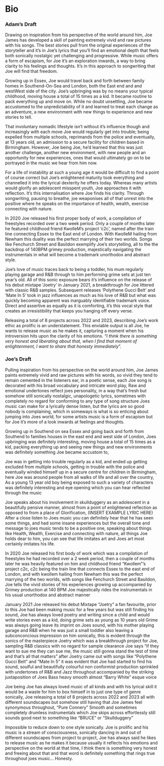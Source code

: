 # Bio

### Adam’s Draft

Drawing on inspiration from his perspective of the world around him, Joe James has developed a skill of painting extremely vivid and raw pictures with his songs. The best stories pull from the original experiences of the storyteller and it’s in Joe’s lyrics that you’ll find an emotional depth that feels both sonically nostalgic yet challenging and progressive. While music offers a form of escapism, for Joe it’s an exploration inwards, a way to bring clarity to his feelings and thoughts. It’s in this approach to songwriting that Joe will find that freedom.

Growing up in Essex, Joe would travel back and forth between family homes in Southend-On-Sea and London, both the East end and and westWest side of the city. Joe’s upbringing was by no means your typical childhood, moving house a total of 15 times as a kid. It became routine to pack everything up and move on. While no doubt unsettling, Joe became accustomed to the unpredictability of it and learned to treat each change as an adventure, a new environment with new things to experience and new stories to tell.

That involuntary nomadic lifestyle isn’t without it’s influence though and increasingly with each move Joe would regularly get into trouble; being expelled from multiple schools, reprimands from the police and eventually, at 13 years old, an admission to a secure facility for children based in Birmingham. However, Joe being Joe, he’d learned that this was just another challenge, another new environment, with new people and an opportunity for new experiences, ones that would ultimately go on to be portrayed in the music we hear from him now.

For a life of instability at such a young age it would be difficult to find a point of course correct but Joe’s enlightened maturity took everything and channelled it into the lyrical dexterity he offers today. Whereas many artists would glorify an adolescent misspent youth, Joe approaches it with reflection. It’s this internalisation where Joe finds his clarity. Through songwriting, pausing to breathe, joe weaponises all of that unrest into the positive where he speaks on the importance of health, wealth, exercise connecting with nature. 

In 2020 Joe released his first proper body of work, a compilation of freestyles recorded over a two week period. Only a couple of months later he featured childhood friend KwolleM’s project ‘c2c’, named after the train line connecting Essex to the East end of London. With KwolleM hailing  from Newham this duality was the perfect marrying of their two worlds. Songs like Fenchurch Street and Basildon exemplify Joe’s storytelling, all to the the backdrop of 140BPM grimey production, majestically navigating the instrumentals in what will become a trademark unorthodox and abstract style.

Joe’s love of music traces back to being a toddler, his mum regularly playing garage and R&B through to him performing grime sets at just ten year’s old. All of this sonic exposure bears it’s influence on the release of his debut mixtape ‘Joetry’ in January 2021, a breakthrough for Joe littered with classic R&B samples. Subsequent releases ‘Polythene Gucci Belt’ and ‘Mate In 5’ took in jazz influences as much as his love of R&B but what was quickly becoming apparent was  inarguably identifiable trademark voice. Direct and assertive as equally as it is comforting, it’s this vocal style that creates an irresistibility that keeps you hanging off every verse.

Releasing a total of 8 projects across 2022 and 2023, describing Joe’s work ethic as prolific is an understatement. This enviable output is all Joe, he wants to release music as he makes it, capturing a moment when his introversion hits upon the clarity of his emotions. “*I think there is something very honest and liberating about that, when I find that moment of enlightenment, I want to share that honesty immediately*”. 

### Joe’s Draft

Pulling inspiration from his perspective on the world around him, Joe James paints extremely vivid and raw pictures with his words, so vivid they tend to remain cemented in the listeners ear, in a poetic sense, each Joe song is decorated with his broad vocabulary and intricate word play, Raw and emotional undertones reflect joes personality, in a way that’s fresh but somehow still sonically nostalgic, unapologetic lyrics, sometimes with completely no regard for conforming to any type of song structure Joes music can make for a lyrically dense listen, but the lyrics are so good nobody is complaining, which in someways is what is so enticing about jumping into Joes world, for some artists music is a form of escapism but for Joe it’s more of a look inwards at feelings and thoughts.

Growing up in Southend on sea Essex and going back and forth from Southend to families houses in the east end and west side of London, Joes upbringing was definitely interesting, moving house a total of 15 times as a kid, packing everything up and seeing new things and new environments was definitely something Joe became accustom to,

Joe was in getting into trouble regularly as a kid, and ended up getting excluded from multiple schools, getting in trouble with the police and eventually winded himself up in a secure centre for children in Birmingham, here Joe was around people from all walks of life and all over the country, As a young 13 year old boy being exposed to such a variety of characters was definitely interesting and eye opening which you can hear reflected through the music

Joe speaks about his involvement in skullduggery as an adolescent in a beautifully pensive manner, almost from a point of enlightened reflection as opposed to from a place of Glorification, (INSERT EXAMPLE LYRIC HERE) After a close listen to Joes music you can definitely hear that he has seen some things, and had some insane experiences but the overall tone and message to joes music tends to be a positive one, speaking  about things like Health, Wealth, Exercise and connecting with nature, all things Joe holds dear to him, you can see that life imitates art and Joes art most certainly imitates his life.

In 2020 Joe released his first body of work which was a compilation of freestyles he had recorded over a 2 week period, then a couple of months later he was heavily featured on him and childhood friend “Kwollem”’s project c2c, c2c being the train line that connects Essex to the east end of London, and with kwollem hailing  from Newham this was the perfect marrying of the two worlds, with songs like Fenchurch Street and Basildon, Joe tells the vivid stories of his experiences growing up accompanied by Grimey production at 140 BPM Joe majestically rides the instrumentals in his usual unorthodox and abstract manner

January 2021 Joe released his debut Mixtape “Joetry” a fan favourite, prior to this Joe had been making music for a few years but was still finding his sound, Joe has always loved poetry and writing since a child and would write stories even as a kid, doing grime sets as young as 10 years old Grime was always going leave its imprint on Joes sound, with his mother playing garage and R&B when he was just a small toddler also leaving a subconconcious impression on him sonically, this is evident through the sonics of the masterpiece Joetry which was a breakthrough project for Joe, sampling R&B classics with no regard for sample clearance Joe says “if they want to sue me they can sue me, the music still gonna stand the test of time and that’s all that matters” after Joetry came out with songs like “Polythene Gucci Belt” and “Mate In 5” it was evident that Joe had started to find his sound, soulful and beautifully colourful non conformist production sprinkled with undertones of R&B and Jazz throughout accompanied by the striking juxtaposition of Joes Bass heavy smooth almost “Barry White” esque voice

Joe being Joe has always loved music of all kinds and with his lyrical skill it would be a waste for him to box himself in to just one type of genre sonically, Joe releasing a total of 8 projects across 2022 and 2023 all with different soundscapes but somehow still having that Joe James feel synonymous throughout, “Pure Connery” Smooth and sometimes completely  drumless instrumentals which Joe skips across effortlessly still sounds good next to something like “BRUCE” or “Skullduggery”

Impossible to reduce down to one style sonically. Joe is prolific and his music is a stream of consciousness, sonically dancing in and out of different soundscapes from project to project, Joe has always said he likes to release music as he makes it because usually it reflects his emotions and perspective on the world at that time, I think there is something very honest and freeing about that and that word is definitely something that rings true throughout joes music… Honesty.